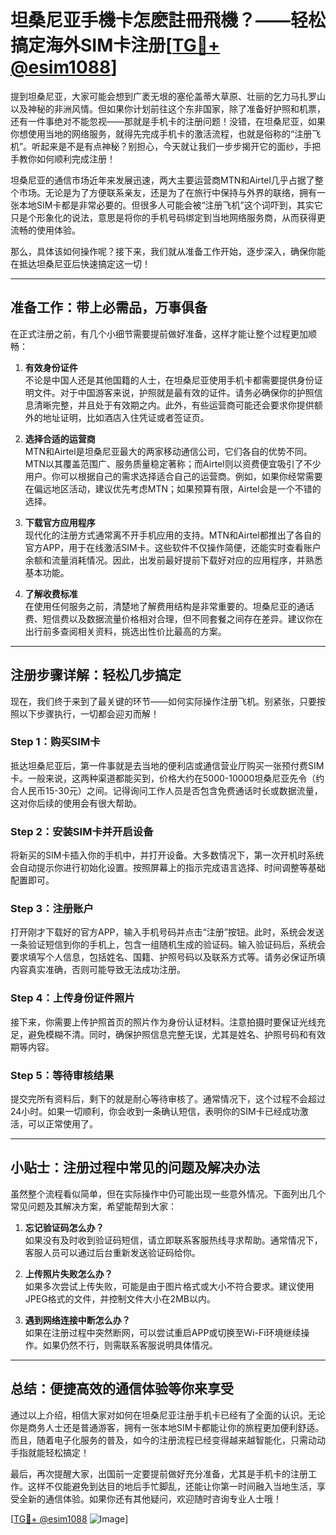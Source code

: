 # 坦桑尼亚手機卡怎麽註冊飛機？——轻松搞定海外SIM卡注册[[TG💪+ @esim1088](https://t.me/s/esim1088)]

提到坦桑尼亚，大家可能会想到广袤无垠的塞伦盖蒂大草原、壮丽的乞力马扎罗山以及神秘的非洲风情。但如果你计划前往这个东非国家，除了准备好护照和机票，还有一件事绝对不能忽视——那就是手机卡的注册问题！没错，在坦桑尼亚，如果你想使用当地的网络服务，就得先完成手机卡的激活流程，也就是俗称的“注册飞机”。听起来是不是有点神秘？别担心，今天就让我们一步步揭开它的面纱，手把手教你如何顺利完成注册！

坦桑尼亚的通信市场近年来发展迅速，两大主要运营商MTN和Airtel几乎占据了整个市场。无论是为了方便联系亲友，还是为了在旅行中保持与外界的联络，拥有一张本地SIM卡都是非常必要的。但很多人可能会被“注册飞机”这个词吓到，其实它只是个形象化的说法，意思是将你的手机号码绑定到当地网络服务商，从而获得更流畅的使用体验。

那么，具体该如何操作呢？接下来，我们就从准备工作开始，逐步深入，确保你能在抵达坦桑尼亚后快速搞定这一切！

---

## 准备工作：带上必需品，万事俱备

在正式注册之前，有几个小细节需要提前做好准备，这样才能让整个过程更加顺畅：

1. **有效身份证件**  
   不论是中国人还是其他国籍的人士，在坦桑尼亚使用手机卡都需要提供身份证明文件。对于中国游客来说，护照就是最有效的证件。请务必确保你的护照信息清晰完整，并且处于有效期之内。此外，有些运营商可能还会要求你提供额外的地址证明，比如酒店入住凭证或者签证页。

2. **选择合适的运营商**  
   MTN和Airtel是坦桑尼亚最大的两家移动通信公司，它们各自的优势不同。MTN以其覆盖范围广、服务质量稳定著称；而Airtel则以资费便宜吸引了不少用户。你可以根据自己的需求选择适合自己的运营商。例如，如果你经常需要在偏远地区活动，建议优先考虑MTN；如果预算有限，Airtel会是一个不错的选择。

3. **下载官方应用程序**  
   现代化的注册方式通常离不开手机应用的支持。MTN和Airtel都推出了各自的官方APP，用于在线激活SIM卡。这些软件不仅操作简便，还能实时查看账户余额和流量消耗情况。因此，出发前最好提前下载好对应的应用程序，并熟悉基本功能。

4. **了解收费标准**  
   在使用任何服务之前，清楚地了解费用结构是非常重要的。坦桑尼亚的通话费、短信费以及数据流量价格相对合理，但不同套餐之间存在差异。建议你在出行前多查阅相关资料，挑选出性价比最高的方案。

---

## 注册步骤详解：轻松几步搞定

现在，我们终于来到了最关键的环节——如何实际操作注册飞机。别紧张，只要按照以下步骤执行，一切都会迎刃而解！

### Step 1：购买SIM卡
抵达坦桑尼亚后，第一件事就是去当地的便利店或通信营业厅购买一张预付费SIM卡。一般来说，这两种渠道都能买到，价格大约在5000-10000坦桑尼亚先令（约合人民币15-30元）之间。记得询问工作人员是否包含免费通话时长或数据流量，这对你后续的使用会有很大帮助。

### Step 2：安装SIM卡并开启设备
将新买的SIM卡插入你的手机中，并打开设备。大多数情况下，第一次开机时系统会自动提示你进行初始化设置。按照屏幕上的指示完成语言选择、时间调整等基础配置即可。

### Step 3：注册账户
打开刚才下载好的官方APP，输入手机号码并点击“注册”按钮。此时，系统会发送一条验证短信到你的手机上，包含一组随机生成的验证码。输入验证码后，系统会要求填写个人信息，包括姓名、国籍、护照号码以及联系方式等。请务必保证所填内容真实准确，否则可能导致无法成功注册。

### Step 4：上传身份证件照片
接下来，你需要上传护照首页的照片作为身份认证材料。注意拍摄时要保证光线充足，避免模糊不清。同时，确保护照信息完整无误，尤其是姓名、护照号码和有效期等内容。

### Step 5：等待审核结果
提交完所有资料后，剩下的就是耐心等待审核了。通常情况下，这个过程不会超过24小时。如果一切顺利，你会收到一条确认短信，表明你的SIM卡已经成功激活，可以正常使用了。

---

## 小贴士：注册过程中常见的问题及解决办法

虽然整个流程看似简单，但在实际操作中仍可能出现一些意外情况。下面列出几个常见问题及其解决方案，希望能帮到大家：

1. **忘记验证码怎么办？**  
   如果没有及时收到验证码短信，请立即联系客服热线寻求帮助。通常情况下，客服人员可以通过后台重新发送验证码给你。

2. **上传照片失败怎么办？**  
   如果多次尝试上传失败，可能是由于图片格式或大小不符合要求。建议使用JPEG格式的文件，并控制文件大小在2MB以内。

3. **遇到网络连接中断怎么办？**  
   如果在注册过程中突然断网，可以尝试重启APP或切换至Wi-Fi环境继续操作。如果仍然不行，则需联系客服说明具体情况。

---

## 总结：便捷高效的通信体验等你来享受

通过以上介绍，相信大家对如何在坦桑尼亚注册手机卡已经有了全面的认识。无论你是商务人士还是普通游客，拥有一张本地SIM卡都能让你的旅程更加便利舒适。而且，随着电子化服务的普及，如今的注册流程已经变得越来越智能化，只需动动手指就能轻松搞定！

最后，再次提醒大家，出国前一定要提前做好充分准备，尤其是手机卡的注册工作。这样不仅能避免到达目的地后手忙脚乱，还能让你第一时间融入当地生活，享受全新的通信体验。如果你还有其他疑问，欢迎随时咨询专业人士哦！

[[TG💪+ @esim1088](https://t.me/s/esim1088) ![Image](https://i.postimg.cc/4NQfJmqS/Snipaste-2025-05-13-00-14-12.png)]